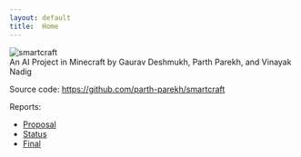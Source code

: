 ```yaml
---
layout: default
title:  Home
---
```


![smartcraft](https://fontmeme.com/temporary/64dbd420d4402162606222cd55fcb636.png)
<br>
An AI Project in Minecraft by Gaurav Deshmukh, Parth Parekh, and Vinayak Nadig



Source code: https://github.com/parth-parekh/smartcraft

Reports:

- [Proposal](proposal.html)
- [Status](status.html)
- [Final](final.html)

